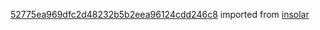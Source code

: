 [52775ea969dfc2d48232b5b2eea96124cdd246c8](https://github.com/insolar/insolar/commit/52775ea969dfc2d48232b5b2eea96124cdd246c8) imported from [insolar](https://github.com/insolar/insolar)

